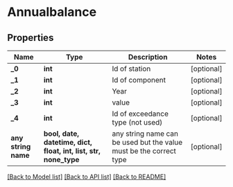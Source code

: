 # Annualbalance


## Properties
Name | Type | Description | Notes
------------ | ------------- | ------------- | -------------
**_0** | **int** | Id of station | [optional] 
**_1** | **int** | Id of component | [optional] 
**_2** | **int** | Year | [optional] 
**_3** | **int** | value | [optional] 
**_4** | **int** | Id of exceedance type (not used) | [optional] 
**any string name** | **bool, date, datetime, dict, float, int, list, str, none_type** | any string name can be used but the value must be the correct type | [optional]

[[Back to Model list]](../README.md#documentation-for-models) [[Back to API list]](../README.md#documentation-for-api-endpoints) [[Back to README]](../README.md)


